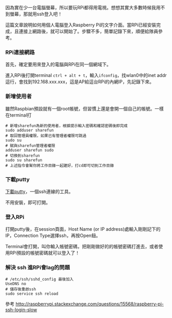 因為實在少一台電腦螢幕，所以要玩RPi都得用電視。想想其實大多數時候我用不到螢幕，那就用ssh登入吧！

這篇文章說明如何用個人電腦登入Raspberry Pi的文字介面。當RPi已經安裝完成，且連接上網路後，就可以開始了。步驟不多，簡單記錄下來，順便給隊員參考。

### RPi連接網路
首先，確定要用來登入的電腦與RPi在同一個網域下。

進入RPi後打開terminal `ctrl + alt + t`，輸入`ifconfig`，找wlan0中的inet addr這行，會找到192.168.xxx.xxx，這是AP給這台RPi的內網IP，先記錄下來。

### 新增使用者
雖然Raspbian預設就有一個root帳號，但習慣上還是會開一個自己的帳號。一樣在terminal打
```
# 新增sharefun為新的使用者，根據提示輸入密碼和確認密碼後即完成
sudo adduser sharefun
# 取回管理員權限，如果已有管理者權限可跳過
sudo su
# 賦與sharefun管理者權限
adduser sharefun sudo
# 切換到sharefun
sudo su sharefun
# 上述指令會幫你將工作目錄一起建好，打cd即可切到工作目錄
```

### 下載putty
[下載putty](http://ntu.csie.org/~piaip/pietty/)，一個ssh連線的工具。

不用安裝，即可打開。

### 登入RPi
打開putty後，在session頁面，Host Name (or IP address)處輸入剛剛記下的IP，Connection Type選擇ssh，再按Open鈕。

Terminal會打開，叫你輸入帳號密碼，把剛剛做好的的帳號密碼打進去，或者使用RPi預設的帳號密碼就可以登入了！

### 解決 ssh 進RPi會lag的問題
```
# /etc/ssh/sshd_config 最後加入
UseDNS no
# 儲存後重啟ssh
sudo service ssh reload
```
參考
http://raspberrypi.stackexchange.com/questions/15568/raspberry-pi-ssh-login-slow
